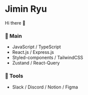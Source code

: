 
<div style="padding: 20px">

# Jimin Ryu
Hi there 👋

### 📌 Main
- JavaScript / TypeScript
- React.js / Express.js
- Styled-components / TailwindCSS
- Zustand / React-Query

### 📌 Tools
- Slack / Discord / Notion / Figma

</div>
